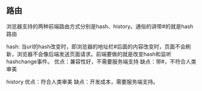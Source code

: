 ## 路由
浏览器支持的两种前端路由方式分别是hash、history。通俗的讲带#的就是hash路由

hash: 当url的hash改变时，即浏览器的地址栏#后面的内容改变时，页面不会刷新，浏览器不会像后端发送页面请求。前端要做的就是改变hash和监听hashchange事件。
优点：兼容性好，不需要服务端支持
缺点：带#，不符合人类审美

history
优点：符合人类审美
缺点：开发成本，需要服务端支持。